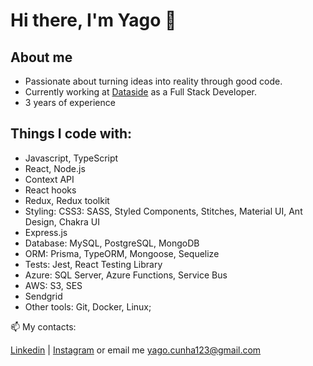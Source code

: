 # Hi there, I'm Yago 👋

## About me
- Passionate about turning ideas into reality through good code.
 - Currently working at [Dataside](https://www.dataside.com.br/data-analytics-ia?lang=en) as a Full Stack Developer.
 - 3 years of experience


## Things I code with:
- Javascript, TypeScript
- React, Node.js
- Context API
- React hooks
- Redux, Redux toolkit
- Styling: CSS3: SASS, Styled Components, Stitches, Material UI, Ant Design, Chakra UI
- Express.js
- Database: MySQL, PostgreSQL, MongoDB
- ORM: Prisma, TypeORM, Mongoose, Sequelize
- Tests: Jest, React Testing Library
- Azure: SQL Server, Azure Functions, Service Bus
- AWS: S3, SES
- Sendgrid
- Other tools: Git, Docker, Linux;

📫 My contacts:

[Linkedin](https://www.linkedin.com/in/yagocunha) | [Instagram](https://www.instagram.com/cp_yago/) or email me yago.cunha123@gmail.com
